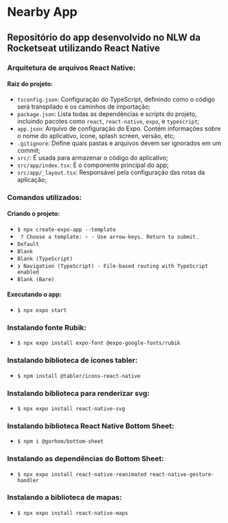 # Nearby App

## Repositório do app desenvolvido no NLW da Rocketseat utilizando React Native

### Arquitetura de arquivos React Native:

#### Raiz do projeto:

- `tsconfig.json`: Configuração do TypeScript, definindo como o código será transpilado e os caminhos de importação;
- `package.json`: Lista todas as dependências e scripts do projeto, incluindo pacotes como `react`, `react-native`, `expo`, e `typescript`;
- `app.json`: Arquivo de configuração do Expo. Contém informações sobre o nome do aplicativo, ícone, splash screen, versão, etc;
- `.gitignore`: Define quais pastas e arquivos devem ser ignorados em um commit;
- `src/`: É usada para armazenar o código do aplicativo;
- `src/app/index.tsx`: É o componente principal do app;
- `src/app/_layout.tsx`: Responsável pela configuração das rotas da aplicação;

### Comandos utilizados:

#### Criando o projeto:

- `$ npx create-expo-app --template`
- ` ? Choose a template: › - Use arrow-keys. Return to submit.`
- `Default`
- `Blank`
- `Blank (TypeScript)`
- `❯ Navigation (TypeScript) - File-based routing with TypeScript enabled`
- `Blank (Bare)`

#### Executando o app:

- `$ npx expo start`

### Instalando fonte Rubik:

- `$ npx expo install expo-font @expo-google-fonts/rubik`

### Instalando biblioteca de ícones tabler:

- `$ npm install @tabler/icons-react-native`

### Instalando biblioteca para renderizar svg:

- `$ npx expo install react-native-svg`

### Instalando biblioteca React Native Bottom Sheet:

- `$ npm i @gorhom/bottom-sheet`

### Instalando as dependências do Bottom Sheet:

- `$ npx expo install react-native-reanimated react-native-gesture-handler`

### Instalando a biblioteca de mapas:

- `$ npx expo install react-native-maps`
